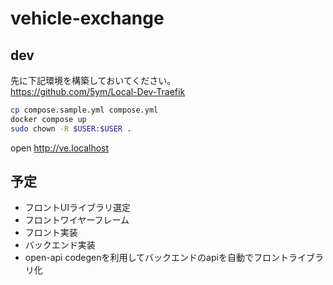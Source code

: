 # vehicle-exchange

## dev

先に下記環境を構築しておいてください。  
<https://github.com/5ym/Local-Dev-Traefik>  

```sh
cp compose.sample.yml compose.yml
docker compose up
sudo chown -R $USER:$USER .
```

open <http://ve.localhost>

## 予定

- フロントUIライブラリ選定
- フロントワイヤーフレーム
- フロント実装
- バックエンド実装
- open-api codegenを利用してバックエンドのapiを自動でフロントライブラリ化